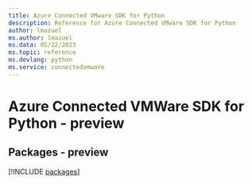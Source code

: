```yaml
---
title: Azure Connected VMware SDK for Python
description: Reference for Azure Connected VMware SDK for Python
author: lmazuel
ms.author: lmazuel
ms.data: 05/22/2023
ms.topic: reference
ms.devlang: python
ms.service: connectedvmware
---
```

# Azure Connected VMWare SDK for Python - preview
## Packages - preview
[!INCLUDE [packages](connected-vmware-index.md)]